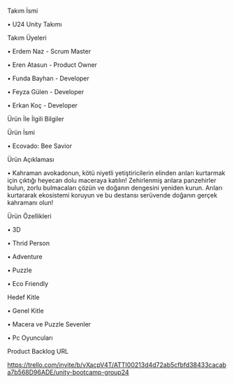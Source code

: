 Takım İsmi

•	U24 Unity Takımı

Takım Üyeleri

•	Erdem Naz - Scrum Master

•	Eren Atasun - Product Owner

•	Funda Bayhan - Developer

•	Feyza Gülen - Developer

•	Erkan Koç - Developer



Ürün İle İlgili Bilgiler


Ürün İsmi

•	Ecovado: Bee Savior


Ürün Açıklaması

•	Kahraman avokadonun, kötü niyetli yetiştiricilerin elinden arıları kurtarmak için çıktığı heyecan dolu maceraya katılın! Zehirlenmiş arılara panzehirler bulun, zorlu bulmacaları çözün ve doğanın dengesini yeniden kurun. Arıları kurtararak ekosistemi koruyun ve bu destansı serüvende doğanın gerçek kahramanı olun!


Ürün Özellikleri

•	3D

•	Thrid Person

•	Adventure

•	Puzzle

•	Eco Friendly


Hedef Kitle

•	Genel Kitle

•	Macera ve Puzzle Sevenler

•	Pc Oyuncuları


Product Backlog URL

https://trello.com/invite/b/vXacpV4T/ATTI00213d4d72ab5cfbfd38433cacaba7b568D96ADE/unity-bootcamp-group24
